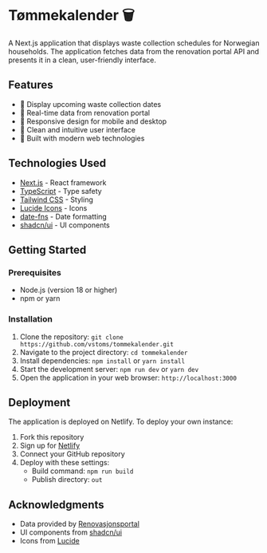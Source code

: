 # Tømmekalender 🗑️

A Next.js application that displays waste collection schedules for Norwegian households. The application fetches data from the renovation portal API and presents it in a clean, user-friendly interface.

## Features

- 📅 Display upcoming waste collection dates
- 🔄 Real-time data from renovation portal
- 📱 Responsive design for mobile and desktop
- 🎨 Clean and intuitive user interface
- 🌙 Built with modern web technologies

## Technologies Used

- [Next.js](https://nextjs.org/) - React framework
- [TypeScript](https://www.typescriptlang.org/) - Type safety
- [Tailwind CSS](https://tailwindcss.com/) - Styling
- [Lucide Icons](https://lucide.dev/) - Icons
- [date-fns](https://date-fns.org/) - Date formatting
- [shadcn/ui](https://ui.shadcn.com/) - UI components

## Getting Started

### Prerequisites

- Node.js (version 18 or higher)
- npm or yarn

### Installation

1. Clone the repository: `git clone https://github.com/vstoms/tommekalender.git`
2. Navigate to the project directory: `cd tommekalender`
3. Install dependencies: `npm install` or `yarn install`
4. Start the development server: `npm run dev` or `yarn dev`
5. Open the application in your web browser: `http://localhost:3000`

## Deployment

The application is deployed on Netlify. To deploy your own instance:

1. Fork this repository
2. Sign up for [Netlify](https://www.netlify.com/)
3. Connect your GitHub repository
4. Deploy with these settings:
   - Build command: `npm run build`
   - Publish directory: `out`

## Acknowledgments

- Data provided by [Renovasjonsportal](https://kalender.renovasjonsportal.no/)
- UI components from [shadcn/ui](https://ui.shadcn.com/)
- Icons from [Lucide](https://lucide.dev/)
